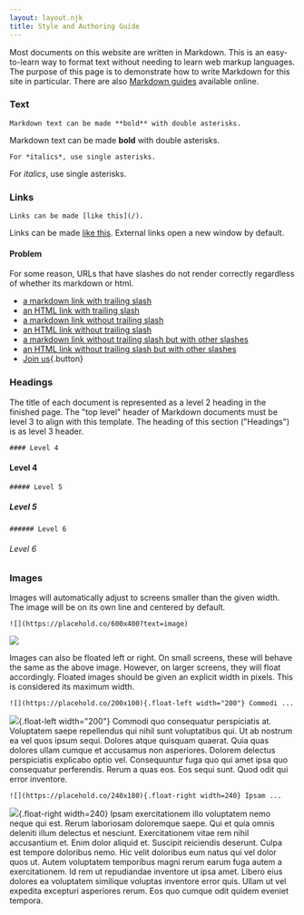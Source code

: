 ```yaml
---
layout: layout.njk
title: Style and Authoring Guide
---
```



Most documents on this website are written in Markdown. This is an easy-to-learn way to format text without needing to learn web markup languages. The purpose of this page is to demonstrate how to write Markdown for this site in particular. There are also [Markdown guides](https://www.markdownguide.org/basic-syntax/) available online.

### Text

```
Markdown text can be made **bold** with double asterisks.
```
Markdown text can be made **bold** with double asterisks.

```
For *italics*, use single asterisks.
```
For *italics*, use single asterisks.

### Links

```
Links can be made [like this](/).
```
Links can be made [like this](/). External links open a new window by default.

#### Problem

For some reason, URLs that have slashes do not render correctly regardless of whether its markdown or html.

- [a markdown link with trailing slash](https://www.markdownguide.org/)
- <a href="https://www.markdownguide.org/">an HTML link with trailing slash</a>
- [a markdown link without trailing slash](https://www.markdownguide.org)
- <a href="https://www.markdownguide.org">an HTML link without trailing slash</a>
- [a markdown link without trailing slash but with other slashes](https://act.dsausa.org/donate/membership)
- <a href="https://act.dsausa.org/donate/membership">an HTML link without trailing slash but with other slashes</a>
- [Join us](//act.dsausa.org/donate/membership){.button}

### Headings

The title of each document is represented as a level 2 heading in the finished page. The "top level" header of Markdown documents must be level 3 to align with this template. The heading of this section ("Headings") is as level 3 header.

```
#### Level 4
```
#### Level 4

```
##### Level 5
```
##### Level 5

```
###### Level 6
```
###### Level 6

### Images

Images will automatically adjust to screens smaller than the given width. The image will be on its own line and centered by default.

```
![](https://placehold.co/600x400?text=image)
```

![](https://placehold.co/600x400?text=image)

Images can also be floated left or right. On small screens, these will behave the same as the above image. However, on larger screens, they will float accordingly. Floated images should be given an explicit width in pixels. This is considered its maximum width.

```
![](https://placehold.co/200x100){.float-left width="200"} Commodi ...
```

![](https://placehold.co/200x100){.float-left width="200"} Commodi quo consequatur perspiciatis at. Voluptatem saepe repellendus qui nihil sunt voluptatibus qui. Ut ab nostrum ea vel quos ipsum sequi. Dolores atque quisquam quaerat. Quia quas dolores ullam cumque et accusamus non asperiores. Dolorem delectus perspiciatis explicabo optio vel. Consequuntur fuga quo qui amet ipsa quo consequatur perferendis. Rerum a quas eos. Eos sequi sunt. Quod odit qui error inventore. 

```
![](https://placehold.co/240x180){.float-right width=240} Ipsam ...
```

![](https://placehold.co/240x180){.float-right width=240} Ipsam exercitationem illo voluptatem nemo neque qui est. Rerum laboriosam doloremque 
saepe. Qui et quia omnis deleniti illum delectus et nesciunt. Exercitationem vitae rem nihil accusantium et. Enim dolor aliquid et. Suscipit reiciendis deserunt. Culpa est tempore doloribus nemo. Hic velit doloribus eum natus qui vel dolor quos ut. Autem voluptatem temporibus magni rerum earum fuga autem a exercitationem. Id rem ut repudiandae inventore ut ipsa amet. Libero eius dolores ea voluptatem similique voluptas inventore error quis. Ullam ut vel expedita excepturi asperiores rerum. Eos quo cumque odit quidem eveniet tempora.